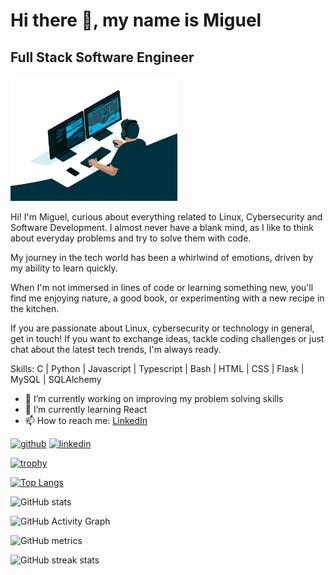 <p align="center">
  <h1>Hi there 👋, my name is Miguel</h1>
  <h2>Full Stack Software Engineer</h2>
</p>

<p align="center">
  <div>
    <img src="git_bg2.gif" alt="Full Stack Software Engineer" height="200">
  </div>
</p>


Hi! I'm Miguel, curious about everything related to Linux, Cybersecurity and Software Development. I almost never have a blank mind, as I like to think about everyday problems and try to solve them with code.

My journey in the tech world has been a whirlwind of emotions, driven by my ability to learn quickly.

When I'm not immersed in lines of code or learning something new, you'll find me enjoying nature, a good book, or experimenting with a new recipe in the kitchen.

If you are passionate about Linux, cybersecurity or technology in general, get in touch! If you want to exchange ideas, tackle coding challenges or just chat about the latest tech trends, I'm always ready.

Skills: C | Python | Javascript | Typescript | Bash | HTML | CSS | Flask | MySQL | SQLAlchemy

- 🔭 I’m currently working on improving my problem solving skills 
- 🌱 I’m currently learning React 
- 📫 How to reach me: [LinkedIn](https://www.linkedin.com/in/miguel-colmenaresp/) 


[<img src='https://cdn.jsdelivr.net/npm/simple-icons@3.0.1/icons/github.svg' alt='github' height='40'>](https://github.com/MiguelColmenares94)  [<img src='https://cdn.jsdelivr.net/npm/simple-icons@3.0.1/icons/linkedin.svg' alt='linkedin' height='40'>](https://www.linkedin.com/in/https://www.linkedin.com/in/miguel-colmenaresp//)  

[![trophy](https://github-profile-trophy.vercel.app/?username=MiguelColmenares94)](https://github.com/ryo-ma/github-profile-trophy)

[![Top Langs](https://github-readme-stats.vercel.app/api/top-langs/?username=MiguelColmenares94)](https://github.com/anuraghazra/github-readme-stats)

![GitHub stats](https://github-readme-stats.vercel.app/api?username=MiguelColmenares94&show_icons=true&count_private=true)  

![GitHub Activity Graph](https://activity-graph.herokuapp.com/graph?username=MiguelColmenares94)  

![GitHub metrics](https://metrics.lecoq.io/MiguelColmenares94)  

![GitHub streak stats](https://streak-stats.demolab.com/?user=MiguelColmenares94)
